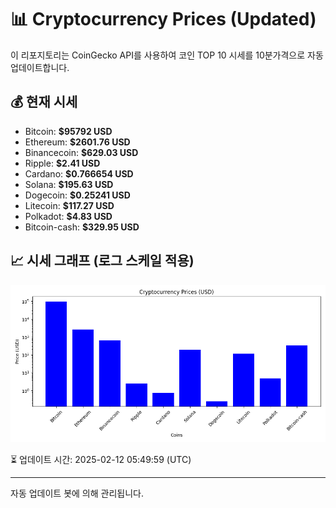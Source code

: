 
# 📊 Cryptocurrency Prices (Updated)

이 리포지토리는 CoinGecko API를 사용하여 코인 TOP 10 시세를 10분가격으로 자동 업데이트합니다.

## 💰 현재 시세
- Bitcoin: **$95792 USD**
- Ethereum: **$2601.76 USD**
- Binancecoin: **$629.03 USD**
- Ripple: **$2.41 USD**
- Cardano: **$0.766654 USD**
- Solana: **$195.63 USD**
- Dogecoin: **$0.25241 USD**
- Litecoin: **$117.27 USD**
- Polkadot: **$4.83 USD**
- Bitcoin-cash: **$329.95 USD**

## 📈 시세 그래프 (로그 스케일 적용)
![Crypto Prices](crypto_prices.png)

⏳ 업데이트 시간: 2025-02-12 05:49:59 (UTC)

---
자동 업데이트 봇에 의해 관리됩니다.
